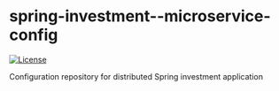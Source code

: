 # spring-investment--microservice-config

[![License](https://img.shields.io/badge/License-Apache%202.0-blue.svg)](https://opensource.org/licenses/Apache-2.0)

Configuration repository for distributed Spring investment application
